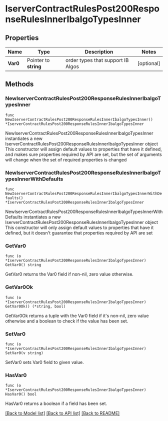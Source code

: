 # IserverContractRulesPost200ResponseRulesInnerIbalgoTypesInner

## Properties

Name | Type | Description | Notes
------------ | ------------- | ------------- | -------------
**Var0** | Pointer to **string** | order types that support IB Algos | [optional] 

## Methods

### NewIserverContractRulesPost200ResponseRulesInnerIbalgoTypesInner

`func NewIserverContractRulesPost200ResponseRulesInnerIbalgoTypesInner() *IserverContractRulesPost200ResponseRulesInnerIbalgoTypesInner`

NewIserverContractRulesPost200ResponseRulesInnerIbalgoTypesInner instantiates a new IserverContractRulesPost200ResponseRulesInnerIbalgoTypesInner object
This constructor will assign default values to properties that have it defined,
and makes sure properties required by API are set, but the set of arguments
will change when the set of required properties is changed

### NewIserverContractRulesPost200ResponseRulesInnerIbalgoTypesInnerWithDefaults

`func NewIserverContractRulesPost200ResponseRulesInnerIbalgoTypesInnerWithDefaults() *IserverContractRulesPost200ResponseRulesInnerIbalgoTypesInner`

NewIserverContractRulesPost200ResponseRulesInnerIbalgoTypesInnerWithDefaults instantiates a new IserverContractRulesPost200ResponseRulesInnerIbalgoTypesInner object
This constructor will only assign default values to properties that have it defined,
but it doesn't guarantee that properties required by API are set

### GetVar0

`func (o *IserverContractRulesPost200ResponseRulesInnerIbalgoTypesInner) GetVar0() string`

GetVar0 returns the Var0 field if non-nil, zero value otherwise.

### GetVar0Ok

`func (o *IserverContractRulesPost200ResponseRulesInnerIbalgoTypesInner) GetVar0Ok() (*string, bool)`

GetVar0Ok returns a tuple with the Var0 field if it's non-nil, zero value otherwise
and a boolean to check if the value has been set.

### SetVar0

`func (o *IserverContractRulesPost200ResponseRulesInnerIbalgoTypesInner) SetVar0(v string)`

SetVar0 sets Var0 field to given value.

### HasVar0

`func (o *IserverContractRulesPost200ResponseRulesInnerIbalgoTypesInner) HasVar0() bool`

HasVar0 returns a boolean if a field has been set.


[[Back to Model list]](../README.md#documentation-for-models) [[Back to API list]](../README.md#documentation-for-api-endpoints) [[Back to README]](../README.md)


